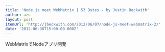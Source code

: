 ```yaml
---
title: 'Node.js meet WebMatrix | 53 Bytes - by Justin Beckwith'
author: azu
layout: post
itemUrl: 'http://jbeckwith.com/2012/06/07/node-js-meet-webmatrix-2/'
date: '2012-06-30T15:00:00.000Z'
---
```

WebMatrixでNodeアプリ開発
